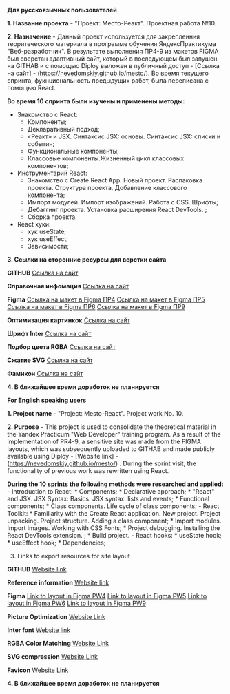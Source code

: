 **Для русскоязычных пользователей**

**1. Название проекта** - "Проект: Место-Реакт". Проектная работа №10.

**2. Назначение** - Данный проект используется для закрепленния теоритеческого материала в программе обучения ЯндексПрактикума "Веб-разработчик". В результате выполнения ПР4-9 из макетов FIGMA был сверстан адаптивный сайт, который в последующем был запушен на GITHAB и с помощью Diploy выложен в публичный доступ - [Ссылка на сайт] - (https://nevedomskiy.github.io/mesto/). Во время текущего спринта, фукнциональность предыдущих работ, была переписана с помощью React.

**Во время 10 спринта были изучены и применены методы:**
   - Знакомство с React:
      * Компоненты;
      * Декларативный подход;
      * «Реакт» и JSX. Синтаксис JSX: основы. Синтаксис JSX: списки и события;
      * Функциональные компоненты;
      * Классовые компоненты.Жизненный цикл классовых компонентов;
   - Инструментарий React:
      * Знакомство с Create React App. Новый проект. Распаковка проекта. Структура проекта. Добавление классового компонента;
      * Импорт модулей. Импорт изображений. Работа с CSS. Шрифты;
      * Дебаггинг проекта. Установка расширения React DevTools. ;
      * Сборка проекта.
   - React хуки:
      * хук useState;
      * хук useEffect;
      * Зависимости;

**3. Ссылки на сторонние ресурсы для верстки сайта**

  **GITHUB**
  [Ссылка на сайт](https://github.com/Nevedomskiy)

  **Справочная инфомация**
  [Ссылка на сайт](https://developer.mozilla.org/ru/docs/Web/CSS)

  **Figma**
  [Ссылка на макет в Figma ПР4](https://www.figma.com/file/2cn9N9jSkmxD84oJik7xL7/JavaScript.-Sprint-4?t=ybH75czb5wz4FZfl-0)
  [Ссылка на макет в Figma ПР5](https://www.figma.com/file/bjyvbKKJN2naO0ucURl2Z0/JavaScript.-Sprint-5?node-id=50160%3A347&t=TaShR0ur8yKeeiY8-0)
  [Ссылка на макет в Figma ПР6](https://www.figma.com/file/kRVLKwYG3d1HGLvh7JFWRT/JavaScript.-Sprint-6?node-id=1124%3A73&t=VhJyIu7o9N4NzeNw-0)
  [Ссылка на макет в Figma ПР9](https://www.figma.com/file/PSdQFRHoxXJFs2FH8IXViF/JavaScript.-Sprint-9?node-id=109-315&t=31I8asnDbe8w3Sv0-0)

  **Оптимизация картинкок**
  [Ссылка на сайт](https://tinypng.com/)

  **Шрифт Inter**
  [Ссылка на сайт](https://rsms.me/inter/)

  **Подбор цвета RGBA**
  [Ссылка на сайт](http://hex2rgba.devoth.com/)

  **Сжатие SVG**
  [Ссылка на сайт](https://jakearchibald.github.io/svgomg/)

  **Фамикон**
  [Ссылка на сайт](https://favicon.io/favicon-generator/)

**4. В ближайшее время доработок не планируется**


**For English speaking users**

**1. Project name** - "Project: Mesto-React". Project work No. 10.

**2. Purpose** - This project is used to consolidate the theoretical material in the Yandex Practicum "Web Developer" training program. As a result of the implementation of PR4-9, a sensitive site was made from the FIGMA layouts, which was subsequently uploaded to GITHAB and made publicly available using Diploy - [Website link] - (https://nevedomskiy.github.io/mesto/) . During the sprint visit, the functionality of previous work was rewritten using React.

**During the 10 sprints the following methods were researched and applied:**
     - Introduction to React:
        * Components;
        * Declarative approach;
        * "React" and JSX. JSX Syntax: Basics. JSX syntax: lists and events;
        * Functional components;
        * Class components. Life cycle of class components;
     - React Toolkit:
        * Familiarity with the Create React application. New project. Project unpacking. Project structure. Adding a class component;
        * Import modules. Import images. Working with CSS Fonts;
        * Project debugging. Installing the React DevTools extension. ;
        * Build project.
     - React hooks:
        * useState hook;
        * useEffect hook;
        * Dependencies;

3. Links to export resources for site layout

**GITHUB**
[Website link](https://github.com/Nevedomskiy)

**Reference information**
[Website link](https://developer.mozilla.org/ru/docs/Web/CSS)

**Figma**
[Link to layout in Figma PW4](https://www.figma.com/file/2cn9N9jSkmxD84oJik7xL7/JavaScript.-Sprint-4?t=ybH75czb5wz4FZfl-0)
[Link to layout in Figma PW5](https://www.figma.com/file/bjyvbKKJN2naO0ucURl2Z0/JavaScript.-Sprint-5?node-id=50160%3A347&t=TaShR0ur8yKeeiY8-0)
[Link to layout in Figma PW6](https://www.figma.com/file/kRVLKwYG3d1HGLvh7JFWRT/JavaScript.-Sprint-6?node-id=1124%3A73&t=VhJyIu7o9N4NzeNw-0)
[Link to layout in Figma PW9](https://www.figma.com/file/PSdQFRHoxXJFs2FH8IXViF/JavaScript.-Sprint-9?node-id=109-315&t=31I8asnDbe8w3Sv0-0)

**Picture Optimization**
[Website Link](https://tinypng.com/)

**Inter font**
[Website link](https://rsms.me/inter/)

**RGBA Color Matching**
[Website Link](http://hex2rgba.devoth.com/)

**SVG compression**
[Website Link](https://jakearchibald.github.io/svgomg/)

**Favicon**
[Website Link](https://favicon.io/favicon-generator/)

**4. В ближайшее время доработок не планируется**
